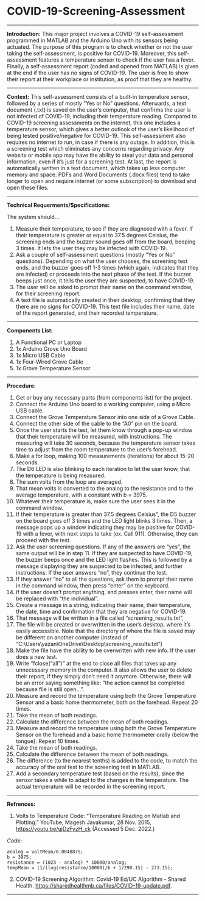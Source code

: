 # COVID-19-Screening-Assessment
_________________________________________________________________________________________________________________________________________________________________________
**Introduction:** 
This major project involves a COVID-19 self-assessment programmed in MATLAB and the Arduino Uno with its sensors being actuated. The purpose of this program is to check whether or not the user taking the self-assessment, is positive for COVID-19. Moreover, this self-assessment features a temperature sensor to check if the user has a fever. Finally, a self-assessment report (coded and opened from MATLAB) is given at the end if the user has no signs of COVID-19. The user is free to show their report at their workplace or institution, as proof that they are healthy.
_________________________________________________________________________________________________________________________________________________________________________
**Context:**
This self-assessment consists of a built-in temperature sensor, followed by a series of mostly “Yes or No” questions. Afterwards, a text document (.txt) is saved on the user’s computer, that confirms the user is not infected of COVID-19, including their temperature reading. Compared to COVID-19 screening assessments on the internet, this one includes a temperature sensor, which gives a better outlook of the user’s likelihood of being tested positive/negative for COVID-19. This self-assessment also requires no internet to run, in case if there is any outage. In addition, this is a screening test which eliminates any concerns regarding privacy. Any website or mobile app may have the ability to steal your data and personal information, even if it’s just for a screening test. At last, the report is automatically written in a text document, which takes up less computer memory and space. PDFs and Word Documents (.docx files) tend to take longer to open and require internet (or some subscription) to download and open these files.
_________________________________________________________________________________________________________________________________________________________________________
**Technical Requerments/Specifications:**

The system should…

1.	Measure their temperature, to see if they are diagnosed with a fever. If their temperature is greater or equal to 37.5 degrees Celsius, the screening ends and the buzzer sound goes off from the board, beeping 3 times. It lets the user they may be infected with COVID-19.
2.	Ask a couple of self-assessment questions (mostly “Yes or No” questions). Depending on what the user chooses, the screening test ends, and the buzzer goes off 1-3 times (which again, indicates that they are infected) or proceeds into the next phase of the test. If the buzzer beeps just once, it tells the user they are suspected, to have COVID-19.
3.	The user will be asked to prompt their name on the command window, for their screening report.
4.	A text file is automatically created in their desktop, confirming that they there are no signs for COVID-19. This text file includes their name, date of the report generated, and their recorded temperature.

_______________________________________________________________________________________________________________________________________________________________________
**Components List:**

1. A Functional PC or Laptop
2. 1x Arduino Grove Uno Board
3. 1x Micro USB Cable
4. 1x Four-Wired Grove Cable
5. 1x Grove Temperature Sensor 
_______________________________________________________________________________________________________________________________________________________________________
**Procedure:**
1.	Get or buy any necessary parts (from components list) for the project.
2.	Connect the Arduino Uno board to a working computer, using a Micro USB cable.
3.	Connect the Grove Temperature Sensor into one side of a Grove Cable.
4.	Connect the other side of the cable to the “A0” pin on the board.
5.	Once the user starts the test, let them know through a pop-up window that their temperature will be measured, with instructions. The measuring will take 30 seconds, because the temperature sensor takes time to adjust from the room temperature to the user’s forehead.
6.	Make a for loop, making 100 measurements (iterations) for about 15-20 seconds.
7.	The D6 LED is also blinking to each iteration to let the user know, that the temperature is being measured.
8.	The sum volts from the loop are averaged.
9.	That mean volts is converted to the analog to the resistance and to the average temperature, with a constant with b = 3975. 
10.	Whatever their temperature is, make sure the user sees it in the command window.
11.	If their temperature is greater than 37.5 degrees Celsius”, the D5 buzzer on the board goes off 3 times and the LED light blinks 3 times. Then, a message pops up a window indicating they may be positive for COVID-19 with a fever, with next steps to take (ex. Call 911). Otherwise, they can proceed with the test.
12.	Ask the user screening questions. If any of the answers are “yes”, the same output will be in step 11.  If they are suspected to have COVID-19, the buzzer beeps once and the LED light flashes. This is followed by a message displaying they are suspected to be infected, and further instructions. If the user answers “no”, they continue the test. 
13.	If they answer “no” to all the questions, ask them to prompt their name in the command window, then press “enter” on the keyboard. 
14.	If the user doesn’t prompt anything, and presses enter, their name will be replaced with “the individual”. 
15.	Create a message in a string, indicating their name, their temperature, the date, time and confirmation that they are negative for COVID-19.
16.	That message will be written in a file called “screening_results.txt”, 
17.	The file will be created or overwritten in the user’s desktop, where it’s easily accessible. Note that the directory of where the file is saved may be different on another computer (instead of “C:\Users\yazan\OneDrive\Desktop\screening_results.txt”)
18.	Make the file have the ability to be overwritten with new info. If the user does a new test. 
19.	Write “fclose(“all”)” at the end to close all files that takes up any unnecessary memory in the computer. It also allows the user to delete their report, if they simply don’t need it anymore. Otherwise, there will be an error saying something like: “the action cannot be completed because file is still open…”. 
20.	Measure and record the temperature using both the Grove Temperature Sensor and a basic home thermometer, both on the forehead. Repeat 20 times.
21.	Take the mean of both readings.
22.	Calculate the difference between the mean of both readings.
23.	Measure and record the temperature using both the Grove Temperature Sensor on the forehead and a basic home thermometer orally (below the tongue). Repeat 10 times.
24.	Take the mean of both readings.
25.	Calculate the difference between the mean of both readings.
26.	The difference (to the nearest tenths) is added to the code, to match the accuracy of the oral test to the screening test in MATLAB.
27.	Add a secondary temperature test (based on the results), since the sensor takes a while to adapt to the changes in the temperature. The actual temperature will be recorded in the screening report.
_______________________________________________________________________________________________________________________________________________________________________
**Refrences:**
1. Volts to Temperature Code: “Temperature Reading on Matlab and Plotting.” YouTube, Magesh Jayakumar, 28 Nov. 2015, https://youtu.be/gjDzFyzH_ck (Accessed 5 Dec. 2022.)

*Code:*
```
analog = voltMean/0.0048875;
b = 3975;
resistance = (1023 - analog) * 10000/analog;
tempMean = (1/(log(resistance/10000)/b + 1/298.15) - 273.15);
```

2. COVID-19 Screening Algorithm: Covid-19 Ed/UC Algorithm - Shared Health. https://sharedhealthmb.ca/files/COVID-19-update.pdf. 
_______________________________________________________________________________________________________________________________________________________________________
